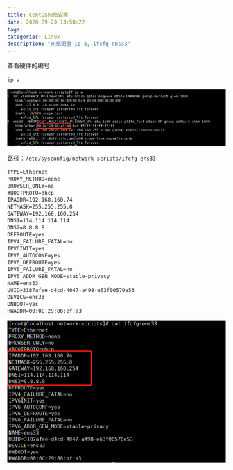 ```yaml
---
title: CentOS网络设置
date: 2020-09-23 13:58:22
tags:
categories: Linux
description: "网络配置 ip a, ifcfg-ens33"
---
```


查看硬件的编号

`ip a`

![获取硬件编号](CentOS网络设置/ip.png)

路径：`/etc/sysconfig/network-scripts/ifcfg-ens33`
```
TYPE=Ethernet
PROXY_METHOD=none
BROWSER_ONLY=no
#BOOTPROTO=dhcp
IPADDR=192.168.160.74
NETMASK=255.255.255.0
GATEWAY=192.168.160.254
DNS1=114.114.114.114
DNS2=8.8.8.8
DEFROUTE=yes
IPV4_FAILURE_FATAL=no
IPV6INIT=yes
IPV6_AUTOCONF=yes
IPV6_DEFROUTE=yes
IPV6_FAILURE_FATAL=no
IPV6_ADDR_GEN_MODE=stable-privacy
NAME=ens33
UUID=3187afee-d4cd-4047-a498-e63f00570e53
DEVICE=ens33
ONBOOT=yes
HWADDR=00:0C:29:86:ef:a3
```
![图解命令](CentOS网络设置/ifcfg-ens33.png)
